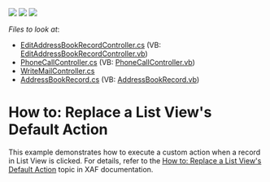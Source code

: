 <!-- default badges list -->
![](https://img.shields.io/endpoint?url=https://codecentral.devexpress.com/api/v1/VersionRange/128592609/11.1.4%2B)
[![](https://img.shields.io/badge/Open_in_DevExpress_Support_Center-FF7200?style=flat-square&logo=DevExpress&logoColor=white)](https://supportcenter.devexpress.com/ticket/details/E3275)
[![](https://img.shields.io/badge/📖_How_to_use_DevExpress_Examples-e9f6fc?style=flat-square)](https://docs.devexpress.com/GeneralInformation/403183)
<!-- default badges end -->
<!-- default file list -->
*Files to look at*:

* [EditAddressBookRecordController.cs](./CS/ReplaceDefaultActionInListView.Module.Win/EditAddressBookRecordController.cs) (VB: [EditAddressBookRecordController.vb](./VB/ReplaceDefaultActionInListView.Module.Win/EditAddressBookRecordController.vb))
* [PhoneCallController.cs](./CS/ReplaceDefaultActionInListView.Module.Win/PhoneCallController.cs) (VB: [PhoneCallController.vb](./VB/ReplaceDefaultActionInListView.Module.Win/PhoneCallController.vb))
* [WriteMailController.cs](./CS/ReplaceDefaultActionInListView.Module.Win/WriteMailController.cs)
* [AddressBookRecord.cs](./CS/ReplaceDefaultActionInListView.Module/AddressBookRecord.cs) (VB: [AddressBookRecord.vb](./VB/ReplaceDefaultActionInListView.Module/AddressBookRecord.vb))
<!-- default file list end -->
# How to: Replace a List View's Default Action


<p>This example demonstrates how to execute a custom action when a record in List View is clicked. For details, refer to the <a href="http://documentation.devexpress.com/#Xaf/CustomDocument2820"><u>How to: Replace a List View's Default Action</u></a> topic in XAF documentation. </p>

<br/>


